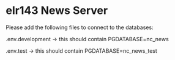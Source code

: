 # elr143 News Server

Please add the following files to connect to the databases:

.env.development -> this should contain PGDATABASE=nc_news

.env.test -> this should contain PGDATABASE=nc_news_test

